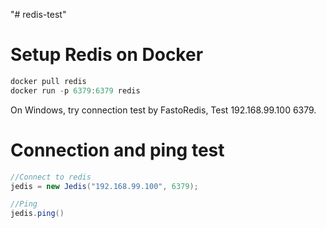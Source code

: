 "# redis-test" 
# Setup Redis on Docker

````javascript
docker pull redis
docker run -p 6379:6379 redis
````

On Windows, try connection test by FastoRedis, Test 192.168.99.100 6379.

# Connection and ping test

````java
//Connect to redis
jedis = new Jedis("192.168.99.100", 6379);

//Ping
jedis.ping()
````
